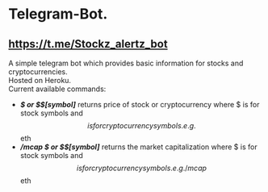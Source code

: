 # Telegram-Bot. 
## https://t.me/Stockz_alertz_bot
A simple telegram bot which provides basic information for stocks and cryptocurrencies. <br />
Hosted on Heroku. <br />
Current available commands:
- ***$ or $$[symbol]*** returns price of stock or cryptocurrency where $ is for stock symbols and $$ is for cryptocurrency symbols. e.g. $$eth
- ***/mcap $ or $$[symbol]*** returns the market capitalization where $ is for stock symbols and $$ is for cryptocurrency symbols. e.g. /mcap $$eth
